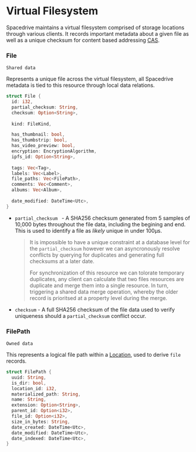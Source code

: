 # Virtual Filesystem

Spacedrive maintains a virtual filesystem comprised of storage locations through various clients. It records important metadata about a given file as well as a unique checksum for content based addressing [CAS]().



### File

`Shared data`

Represents a unique file across the virtual filesystem, all Spacedrive metadata is tied to this resource through local data relations. 

```rust
struct File {
  id: i32,
  partial_checksum: String,
  checksum: Option<String>,
  
  kind: FileKind,

  has_thumbnail: bool,
  has_thumbstrip: bool,
  has_video_preview: bool,
  encryption: EncryptionAlgorithm,
  ipfs_id: Option<String>,
  
  tags: Vec<Tag>,
  labels: Vec<Label>,
  file_paths: Vec<FilePath>,
  comments: Vec<Comment>,
  albums: Vec<Album>,
  
  date_modified: DateTime<Utc>,
}
```

- `partial_checksum ` - A SHA256 checksum generated from 5 samples of 10,000 bytes throughout the file data, including the begining and end. This is used to identify a file as *likely* unique in under 100µs. 

  > It is impossible to have a unique constraint at a database level for the `partial_checksum` however we can asyncronously resolve conflicts by querying for duplicates and generating full checksums at a later date.
  >
  > For synchronization of this resource we can tolorate temporary duplicates, any client can calculate that two files resources are duplicate and merge them into a single resource. In turn, triggering a shared data merge operation, whereby the older record is prioritsed at a property level during the merge.

- `checksum` - A full SHA256 checksum of the file data used to verify uniqueness should a `partial_checksum` conflict occur.



### FilePath

`Owned data`

This represents a logical file path within a [Location](), used to derive `file` records.

```rust
struct FilePath {
  uuid: String,
  is_dir: bool,
  location_id: i32,
  materialized_path: String,
  name: String,
  extension: Option<String>,
  parent_id: Option<i32>,
  file_id: Option<i32>,
  size_in_bytes: String,
  date_created: DateTime<Utc>,
  date_modified: DateTime<Utc>,
  date_indexed: DateTime<Utc>,
}
```


